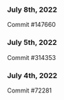 ### July 8th, 2022

Commit #147660

### July 5th, 2022

Commit #314353


### July 4th, 2022

Commit #72281
